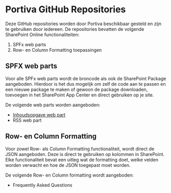 # Portiva GitHub Repositories

Deze GitHub repositories worden door Portiva beschikbaar gesteld en zijn te gebruiken door iedereen. De repositories bevatten de volgende SharePoint Online functionaliteiten:
1. SPFx web parts
2. Row- en Column Formatting toepassingen

## SPFX web parts

Voor alle SPFx web parts wordt de broncode als ook de SharePoint Package aangeboden. Hierdoor is het dus mogelijk om zelf de code aan te passen en een nieuwe package te maken of gewoon de package downloaden, toevoegen in het SharePoint App Center en direct gebruiken op je site.

De volgende web parts worden aangeboden:
- [Inhoudsopgave web part](./InhoudsopgaveWebPart.md)
- RSS web part

## Row- en Column Formatting

Voor zowel Row- als Column Formatting functionaliteit, wordt direct de JSON aangeboden. Deze is direct te gebruiken op kolommen in SharePoint. Elke functionaliteit bevat een uitleg wat de formatting doet, welke velden worden verwacht en hoe de JSON toegepast moet worden.

De volgende Row- en Column formatting wordt aangeboden:
- Frequently Asked Questions